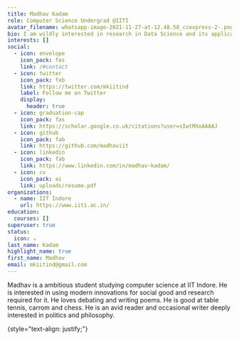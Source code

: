 ```yaml
---
title: Madhav Kadam
role: Computer Science Undergrad @IITI
avatar_filename: whatsapp-image-2021-11-27-at-12.48.58_ccexpress-2-.png
bio: I am wildly interested in research in Data Science and its applications.
interests: []
social:
  - icon: envelope
    icon_pack: fas
    link: /#contact
  - icon: twitter
    icon_pack: fab
    link: https://twitter.com/mkiitind
    label: Follow me on Twitter
    display:
      header: true
  - icon: graduation-cap
    icon_pack: fas
    link: https://scholar.google.co.uk/citations?user=sIwtMXoAAAAJ
  - icon: github
    icon_pack: fab
    link: https://github.com/madhaviit
  - icon: linkedin
    icon_pack: fab
    link: https://www.linkedin.com/in/madhav-kadam/
  - icon: cv
    icon_pack: ai
    link: uploads/resume.pdf
organizations:
  - name: IIT Indore
    url: https://www.iiti.ac.in/
education:
  courses: []
superuser: true
status:
  icon: ☕️
last_name: Kadam
highlight_name: true
first_name: Madhav
email: mkiitind@gmail.com
---
```

Madhav is a ambitious student studying computer science at IIT Indore. He is interested in using modern innovations for social good and research required for it. He loves debating and writing poems. He is good at table tennis, carrom and chess. He is an avid reader and occasional writer deeply interested in politics and philosophy. 


{style="text-align: justify;"}
